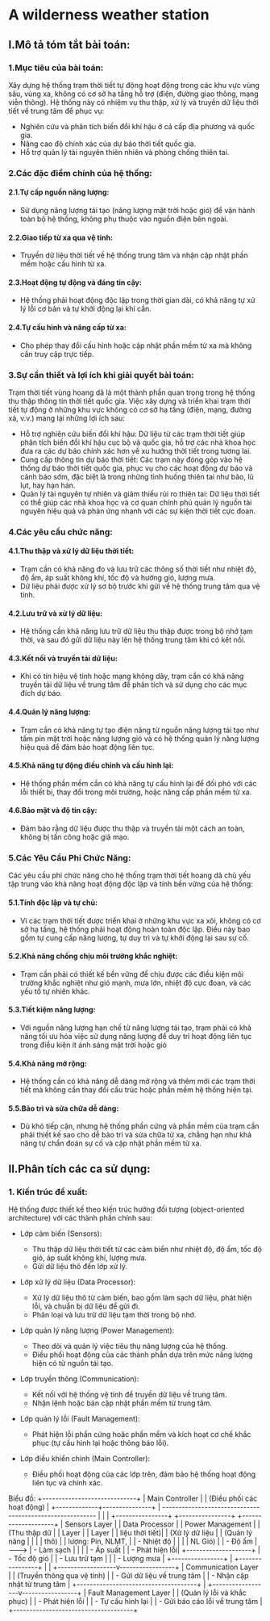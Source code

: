 # A wilderness weather station
## I.Mô tả tóm tắt bài toán:
### 1.Mục tiêu của bài toán:
Xây dựng hệ thống trạm thời tiết tự động hoạt động trong các khu vực vùng sâu, vùng xa, không có cơ sở hạ tầng hỗ trợ (điện, đường giao thông, mạng viễn thông). Hệ thống này có nhiệm vụ thu thập, xử lý và truyền dữ liệu thời tiết về trung tâm để phục vụ:
- Nghiên cứu và phân tích biến đổi khí hậu ở cả cấp địa phương và quốc gia.
- Nâng cao độ chính xác của dự báo thời tiết quốc gia.
- Hỗ trợ quản lý tài nguyên thiên nhiên và phòng chống thiên tai.
### 2.Các đặc điểm chính của hệ thống:
#### 2.1.Tự cấp nguồn năng lượng:
- Sử dụng năng lượng tái tạo (năng lượng mặt trời hoặc gió) để vận hành toàn bộ hệ thống, không phụ thuộc vào nguồn điện bên ngoài.
#### 2.2.Giao tiếp từ xa qua vệ tinh:
- Truyền dữ liệu thời tiết về hệ thống trung tâm và nhận cập nhật phần mềm hoặc cấu hình từ xa.
#### 2.3.Hoạt động tự động và đáng tin cậy:
- Hệ thống phải hoạt động độc lập trong thời gian dài, có khả năng tự xử lý lỗi cơ bản và tự khởi động lại khi cần.
#### 2.4.Tự cấu hình và nâng cấp từ xa:
- Cho phép thay đổi cấu hình hoặc cập nhật phần mềm từ xa mà không cần truy cập trực tiếp.
### 3.Sự cần thiết và lợi ích khi giải quyết bài toán:
Trạm thời tiết vùng hoang dã là một thành phần quan trọng trong hệ thống thu thập thông tin thời tiết quốc gia. Việc xây dựng và triển khai trạm thời tiết tự động ở những khu vực không có cơ sở hạ tầng (điện, mạng, đường xá, v.v.) mang lại những lợi ích sau:
- Hỗ trợ nghiên cứu biến đổi khí hậu: Dữ liệu từ các trạm thời tiết giúp phân tích biến đổi khí hậu cục bộ và quốc gia, hỗ trợ các nhà khoa học đưa ra các dự báo chính xác hơn về xu hướng thời tiết trong tương lai.
- Cung cấp thông tin dự báo thời tiết: Các trạm này đóng góp vào hệ thống dự báo thời tiết quốc gia, phục vụ cho các hoạt động dự báo và cảnh báo sớm, đặc biệt là trong những tình huống thiên tai như bão, lũ lụt, hay hạn hán.
- Quản lý tài nguyên tự nhiên và giảm thiểu rủi ro thiên tai: Dữ liệu thời tiết có thể giúp các nhà khoa học và cơ quan chính phủ quản lý nguồn tài nguyên hiệu quả và phản ứng nhanh với các sự kiện thời tiết cực đoan.
### 4.Các yêu cầu chức năng:
#### 4.1.Thu thập và xử lý dữ liệu thời tiết:
- Trạm cần có khả năng đo và lưu trữ các thông số thời tiết như nhiệt độ, độ ẩm, áp suất không khí, tốc độ và hướng gió, lượng mưa.
- Dữ liệu phải được xử lý sơ bộ trước khi gửi về hệ thống trung tâm qua vệ tinh.
#### 4.2.Lưu trữ và xử lý dữ liệu:
- Hệ thống cần khả năng lưu trữ dữ liệu thu thập được trong bộ nhớ tạm thời, và sau đó gửi dữ liệu này lên hệ thống trung tâm khi có kết nối.
#### 4.3.Kết nối và truyền tải dữ liệu:
- Khi có tín hiệu vệ tinh hoặc mạng không dây, trạm cần có khả năng truyền tải dữ liệu về trung tâm để phân tích và sử dụng cho các mục đích dự báo.
#### 4.4.Quản lý năng lượng:
- Trạm cần có khả năng tự tạo điện năng từ nguồn năng lượng tái tạo như tấm pin mặt trời hoặc năng lượng gió và có hệ thống quản lý năng lượng hiệu quả để đảm bảo hoạt động liên tục.
#### 4.5.Khả năng tự động điều chỉnh và cấu hình lại:
- Hệ thống phần mềm cần có khả năng tự cấu hình lại để đối phó với các lỗi thiết bị, thay đổi trong môi trường, hoặc nâng cấp phần mềm từ xa.
#### 4.6.Bảo mật và độ tin cậy:
- Đảm bảo rằng dữ liệu được thu thập và truyền tải một cách an toàn, không bị tấn công hoặc giả mạo.
### 5.Các Yêu Cầu Phi Chức Năng:
Các yêu cầu phi chức năng cho hệ thống trạm thời tiết hoang dã chủ yếu tập trung vào khả năng hoạt động độc lập và tính bền vững của hệ thống:
#### 5.1.Tính độc lập và tự chủ:
- Vì các trạm thời tiết được triển khai ở những khu vực xa xôi, không có cơ sở hạ tầng, hệ thống phải hoạt động hoàn toàn độc lập. Điều này bao gồm tự cung cấp năng lượng, tự duy trì và tự khởi động lại sau sự cố.
#### 5.2.Khả năng chống chịu môi trường khắc nghiệt:
- Trạm cần phải có thiết kế bền vững để chịu được các điều kiện môi trường khắc nghiệt như gió mạnh, mưa lớn, nhiệt độ cực đoan, và các yếu tố tự nhiên khác.
#### 5.3.Tiết kiệm năng lượng:
- Với nguồn năng lượng hạn chế từ năng lượng tái tạo, trạm phải có khả năng tối ưu hóa việc sử dụng năng lượng để duy trì hoạt động liên tục trong điều kiện ít ánh sáng mặt trời hoặc gió
#### 5.4.Khả năng mở rộng:
- Hệ thống cần có khả năng dễ dàng mở rộng và thêm mới các trạm thời tiết mà không cần thay đổi cấu trúc hoặc phần mềm hệ thống hiện tại.
#### 5.5.Bảo trì và sửa chữa dễ dàng:
- Dù khó tiếp cận, nhưng hệ thống phần cứng và phần mềm của trạm cần phải thiết kế sao cho dễ bảo trì và sửa chữa từ xa, chẳng hạn như khả năng tự chẩn đoán sự cố và cập nhật phần mềm từ xa.

## II.Phân tích các ca sử dụng:
### 1. Kiến trúc đề xuất:
Hệ thống được thiết kế theo kiến trúc hướng đối tượng (object-oriented architecture) với các thành phần chính sau:
- Lớp cảm biến (Sensors):
  - Thu thập dữ liệu thời tiết từ các cảm biến như nhiệt độ, độ ẩm, tốc độ gió, áp suất không khí, lượng mưa.
  - Gửi dữ liệu thô đến lớp xử lý.

- Lớp xử lý dữ liệu (Data Processor):
  - Xử lý dữ liệu thô từ cảm biến, bao gồm làm sạch dữ liệu, phát hiện lỗi, và chuẩn bị dữ liệu để gửi đi.
  - Phân loại và lưu trữ dữ liệu tạm thời trong bộ nhớ.

- Lớp quản lý năng lượng (Power Management):
  - Theo dõi và quản lý việc tiêu thụ năng lượng của hệ thống.
  - Điều phối hoạt động của các thành phần dựa trên mức năng lượng hiện có từ nguồn tái tạo.

- Lớp truyền thông (Communication):
  - Kết nối với hệ thống vệ tinh để truyền dữ liệu về trung tâm.
  - Nhận lệnh hoặc bản cập nhật phần mềm từ trung tâm.

- Lớp quản lý lỗi (Fault Management):
  - Phát hiện lỗi phần cứng hoặc phần mềm và kích hoạt cơ chế khắc phục (tự cấu hình lại hoặc thông báo lỗi).

- Lớp điều khiển chính (Main Controller):
  - Điều phối hoạt động của các lớp trên, đảm bảo hệ thống hoạt động liên tục và chính xác.

Biểu đồ:
                        +-----------------------------+
                        |       Main Controller       |
                        | (Điều phối các hoạt động)   |
                        +-------------+---------------+
                                      |
     ---------------------------------------------------------
     |                          |                          |
+----------------+      +----------------+      +--------------------+
| Sensors Layer  |      | Data Processor |      | Power Management  |
| (Thu thập dữ  |      | Layer           |      | Layer             |
| liệu thời tiết)|      | (Xử lý dữ liệu |      | (Quản lý năng      |
|                |      | thô)           |      | lượng: Pin, NLMT, |
| - Nhiệt độ     |      |                |      | NL Gió)           |
| - Độ ẩm        | ---> | - Làm sạch     |      |                    |
| - Áp suất      |      | - Phát hiện lỗi|      +--------------------+
| - Tốc độ gió   |      | - Lưu trữ tạm  |                |
| - Lượng mưa    |      +----------------+                |
+----------------+                                      |
                                                        |
                                     +------------------v-----------------+
                                     | Communication Layer                |
                                     | (Truyền thông qua vệ tinh)         |
                                     | - Gửi dữ liệu về trung tâm         |
                                     | - Nhận cập nhật từ trung tâm       |
                                     +-------------------------------------+
                                                        |
                                     +------------------v-----------------+
                                     | Fault Management Layer             |
                                     | (Quản lý lỗi và khắc phục)         |
                                     | - Phát hiện lỗi                    |
                                     | - Tự cấu hình lại                  |
                                     | - Gửi báo cáo lỗi về trung tâm     |
                                     +-------------------------------------+
